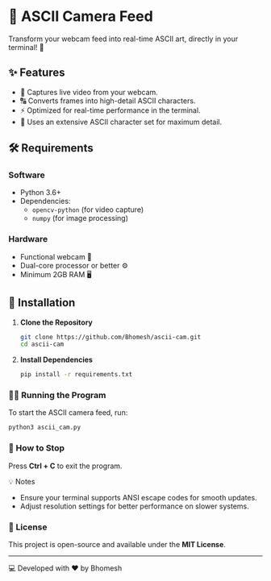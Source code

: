 # 🎥 ASCII Camera Feed

Transform your webcam feed into real-time ASCII art, directly in your terminal! 🚀

## ✨ Features
- 📸 Captures live video from your webcam.
- 🔠 Converts frames into high-detail ASCII characters.
- ⚡ Optimized for real-time performance in the terminal.
- 🎨 Uses an extensive ASCII character set for maximum detail.

## 🛠️ Requirements
### Software
- Python 3.6+
- Dependencies:
  - `opencv-python` (for video capture)
  - `numpy` (for image processing)

### Hardware
- Functional webcam 🎥
- Dual-core processor or better ⚙️
- Minimum 2GB RAM 🖥️

## 🚀 Installation
1. **Clone the Repository**
   ```sh
   git clone https://github.com/Bhomesh/ascii-cam.git
   cd ascii-cam
   ```
2. **Install Dependencies**
    ```sh
    pip install -r requirements.txt
    ```
### 🏃‍♂️ Running the Program
To start the ASCII camera feed, run:
```sh
python3 ascii_cam.py
```

### 🛑 How to Stop
Press **Ctrl + C** to exit the program.

💡 Notes

- Ensure your terminal supports ANSI escape codes for smooth updates.
- Adjust resolution settings for better performance on slower systems.


### 📜 License

This project is open-source and available under the **MIT License**.

***

💻 Developed with ❤️ by Bhomesh

